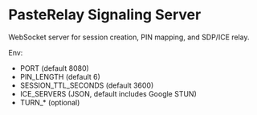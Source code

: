 # PasteRelay Signaling Server

WebSocket server for session creation, PIN mapping, and SDP/ICE relay.

Env:
- PORT (default 8080)
- PIN_LENGTH (default 6)
- SESSION_TTL_SECONDS (default 3600)
- ICE_SERVERS (JSON, default includes Google STUN)
- TURN_* (optional)